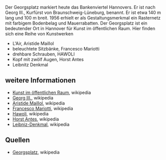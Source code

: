 Der Georgsplatz markiert heute das Bankenviertel Hannovers. Er ist nach Georg III., Kurfürst von Braunschweig-Lüneburg, benannt.
Er ist etwa 140 m lang und 100 m breit. 1956 erhielt er als Gestaltungsmerkmal ein Rasternetz mit farbigem Bodenbelag und Mauerrabatten.
Der Georgsplatz ist ein bedeutender Ort in Hannover für Kunst im öffentlichen Raum. Hier finden sich eine Reihe von Kunstwerken 

* L'Air, Aristide Maillol
* beleuchtete Sitzbänke, Francesco Mariotti
* drehbare Schrauben, HAWOLI
* Kopf mit zwölf Augen, Horst Antes
* Leibnitz Denkmal

weitere Informationen
---------------------

* [Kunst im öffentlichen Raum], wikipedia
* [Georg III.], wikipedia
* [Aristide Maillol], wikipedia
* [Francesco Mariotti], wikipedia
* [Hawoli], wikipedia
* [Horst Antes], wikipedia
* [Leibniz-Denkmal], wikipedia

Quellen
-------

* [Georgsplatz], wikipedia

[Georgsplatz]: https://de.wikipedia.org/wiki/Georgsplatz_(Hannover)
[Kunst im öffentlichen Raum]: https://de.wikipedia.org/wiki/Kunst_im_öffentlichen_Raum
[Aristide Maillol]: https://de.wikipedia.org/wiki/Aristide_Maillol
[Francesco Mariotti]: https://de.wikipedia.org/wiki/Francesco_Mariotti
[Hawoli]: https://de.wikipedia.org/wiki/Hawoli
[Horst Antes]: https://de.wikipedia.org/wiki/Horst_Antes
[Leibniz-Denkmal]: https://de.wikipedia.org/wiki/Leibniz-Denkmal_(Hannover)
[Georg III.]: https://de.wikipedia.org/wiki/Georg_III._(Vereinigtes_Königreich)
